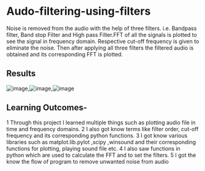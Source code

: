 # Audo-filtering-using-filters
Noise is removed from the audio with the help of three  filters. i.e. Bandpass filter, Band stop Filter and High pass Filter.FFT of all the 
signals is plotted to see the signal in frequency domain. Respective cut-off
frequency is given to eliminate the noise. Then after applying all three filters 
the filtered audio is obtained and its corresponding FFT is plotted.

## Results
![image](https://user-images.githubusercontent.com/71623089/211007107-9c48c639-2fc1-4c33-8b5a-e9c0134c24eb.png),![image](https://user-images.githubusercontent.com/71623089/211007155-8a244bc1-f208-41d9-ae6f-d77ee97177cc.png),![image](https://user-images.githubusercontent.com/71623089/211007197-0b65571f-1301-4af4-9846-7651c9b3c723.png)


## Learning Outcomes-
1 Through this project I learned multiple things such as plotting audio file 
in time and frequency domains.
2 I also got know terms like filter order, cut-off frequency and its 
corresponding python functions.
3 I got know various libraries such as matplot.lib.pylot ,scipy ,winsound 
and their corresponding functions for plotting, playing sound file etc.
4 I also saw functions in python which are used to calculate the FFT and to 
set the filters.
5 I got the know the flow of program to remove unwanted noise from 
audio


